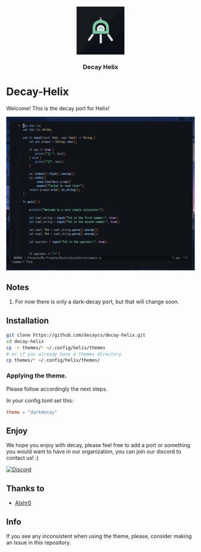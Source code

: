 <p align="center">
  <img align="center" width="128" height="128" src="https://raw.githubusercontent.com/decaycs/.github/main/assets/logo.png">
</p>

<h3 align="center">Decay Helix</h3>

# Decay-Helix

Welcome! This is the decay port for Helix!

![showcase-dark-decay](./.assets/dark-decay.png)

## Notes

1. For now there is only a dark-decay port, but that will change soon.

## Installation

```sh
git clone https://github.com/decaycs/decay-helix.git
cd decay-helix
cp -r themes/* ~/.config/helix/themes 
# or if you already have a themes directory
cp themes/* ~/.config/helix/themes/
```

### Applying the theme.

Please follow accordingly the next steps.

In your config.toml set this:
```toml
theme = "darkdecay"
```

## Enjoy

We hope you enjoy with decay, please feel free to add a port or something you would want to have
in our organization, you can join our discord to contact us! :)

<a href="https://discord.gg/HaqkpE7B3B">
    <img
      alt="Discord"
      src="https://img.shields.io/discord/987042265123938334?style=for-the-badge&logo=discord&color=74bee9&logoColor=b6beca&labelColor=1a1e24"
    >
</a>

## Thanks to

- [Alxhr0](https://github.com/Alxhr0)

## Info

If you see any inconsistent when using the theme, please, consider
making an Issue in this repository.
